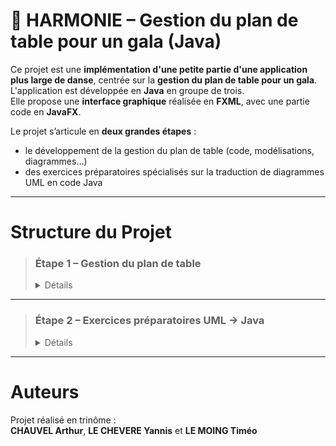 # 🎼 HARMONIE – Gestion du plan de table pour un gala (Java)

Ce projet est une **implémentation d'une petite partie d'une application plus large de danse**, centrée sur la **gestion du plan de table pour un gala**.  
L'application est développée en **Java** en groupe de trois.  
Elle propose une **interface graphique** réalisée en **FXML**, avec une partie code en **JavaFX**.

Le projet s’articule en **deux grandes étapes** :
- le développement de la gestion du plan de table (code, modélisations, diagrammes…)
- des exercices préparatoires spécialisés sur la traduction de diagrammes UML en code Java

---

# Structure du Projet

> ### **Étape 1 – Gestion du plan de table**
> <details> <summary>Détails</summary>
>
>> Cette étape regroupe :
>> - Tout le **code source Java** pour la gestion des tables, invités, placement, etc.
>> - L’**interface graphique** en FXML et son intégration JavaFX
>> - Les **modélisations UML** : diagrammes de classes, de séquence, etc.
>> - Les documents d’**analyse et conception**
>> 
>> 🔗 [Dossier Application](https://github.com/yannislechevere/SAE-2.01/tree/master/Exercices)
>
> </details>

---

> ### **Étape 2 – Exercices préparatoires UML → Java**
> <details> <summary>Détails</summary>
>
>> Cette partie contient des exercices pour :
>> - Lire et comprendre des **diagrammes UML**
>> - Traduire ces diagrammes en **code Java**
>> - Mettre en œuvre des structures de classes, relations, comportements selon les modèles
>> 
>> 🔗 [Dossier Exercices UML](https://github.com/yannislechevere/SAE-2.01/tree/master/Exercices)
>
> </details>

---

# Auteurs

Projet réalisé en trinôme :   
**CHAUVEL Arthur**, **LE CHEVERE Yannis** et **LE MOING Timéo**
